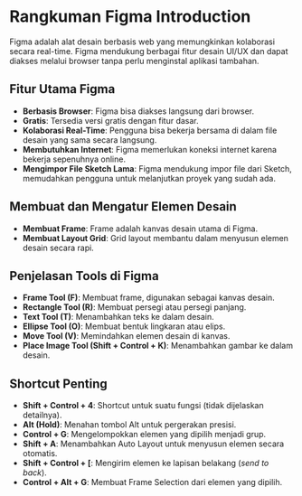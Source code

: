 # Rangkuman Figma Introduction

Figma adalah alat desain berbasis web yang memungkinkan kolaborasi secara
real-time. Figma mendukung berbagai fitur desain UI/UX dan dapat diakses melalui
browser tanpa perlu menginstal aplikasi tambahan.

## Fitur Utama Figma

- **Berbasis Browser**: Figma bisa diakses langsung dari browser.
- **Gratis**: Tersedia versi gratis dengan fitur dasar.
- **Kolaborasi Real-Time**: Pengguna bisa bekerja bersama di dalam file desain
  yang sama secara langsung.
- **Membutuhkan Internet**: Figma memerlukan koneksi internet karena bekerja
  sepenuhnya online.
- **Mengimpor File Sketch Lama**: Figma mendukung impor file dari Sketch,
  memudahkan pengguna untuk melanjutkan proyek yang sudah ada.

## Membuat dan Mengatur Elemen Desain

- **Membuat Frame**: Frame adalah kanvas desain utama di Figma.
- **Membuat Layout Grid**: Grid layout membantu dalam menyusun elemen desain
  secara rapi.

## Penjelasan Tools di Figma

- **Frame Tool (F)**: Membuat frame, digunakan sebagai kanvas desain.
- **Rectangle Tool (R)**: Membuat persegi atau persegi panjang.
- **Text Tool (T)**: Menambahkan teks ke dalam desain.
- **Ellipse Tool (O)**: Membuat bentuk lingkaran atau elips.
- **Move Tool (V)**: Memindahkan elemen desain di kanvas.
- **Place Image Tool (Shift + Control + K)**: Menambahkan gambar ke dalam desain.

## Shortcut Penting

- **Shift + Control + 4**: Shortcut untuk suatu fungsi (tidak dijelaskan
  detailnya).
- **Alt (Hold)**: Menahan tombol Alt untuk pergerakan presisi.
- **Control + G**: Mengelompokkan elemen yang dipilih menjadi grup.
- **Shift + A**: Menambahkan Auto Layout untuk menyusun elemen secara otomatis.
- **Shift + Control + [**: Mengirim elemen ke lapisan belakang (_send to back_).
- **Control + Alt + G**: Membuat Frame Selection dari elemen yang dipilih.

